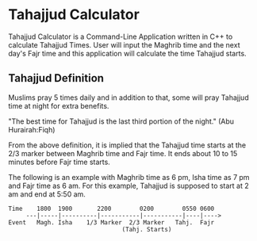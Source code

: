 # Tahajjud Calculator
Tahajjud Calculator is a Command-Line Application written in C++ to calculate Tahajjud Times. User will input the Maghrib time and the next day's Fajr time and this application will calculate the time Tahajjud starts. 

## Tahajjud Definition

Muslims pray 5 times daily and in addition to that, some will pray Tahajjud time at night for extra benefits. 

"The best time for Tahajjud is the last third portion of the night." (Abu Hurairah:Fiqh)

From the above definition, it is implied that the Tahajjud time starts at the $2/3$ marker between Maghrib time and Fajr time. It ends about 10 to 15 minutes before Fajr time starts. 

The following is an example with Maghrib time as 6 pm, Isha time as 7 pm and Fajr time as 6 am. For this example, Tahajjud is supposed to start at 2 am and end at 5:50 am. 



```Time
Time    1800  1900       2200        0200        0550 0600
     ---|-----|----------|-----------|-----------|----|---->
Event   Magh. Isha    1/3 Marker  2/3 Marker   Tahj.  Fajr
                                (Tahj. Starts)

```

